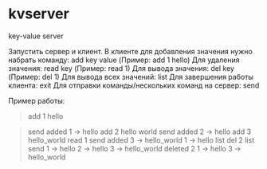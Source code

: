 kvserver
========

key-value server

Запустить сервер и клиент. В клиенте для добавления значения нужно набрать команду:
add key value (Пример: add 1 hello)
Для удаления значения:
read key  (Пример: read 1)
Для вывода значения:
del key  (Пример: del 1)
Для вывода всех значений:
list 
Для завершения работы клиента:
exit
Для отправки команды/нескольких команд на сервер:
send

Пример работы:

>add 1 hello

>send
added 1 -> hello
>add 2 hello world
>send
added 2 -> hello
>add 3 hello_world
>read 1
>send
added 3 -> hello_world
1 -> hello
>list 
>del 2
>list
>send
1 -> hello
2 -> hello
3 -> hello_world
deleted 2
1 -> hello
3 -> hello_world
